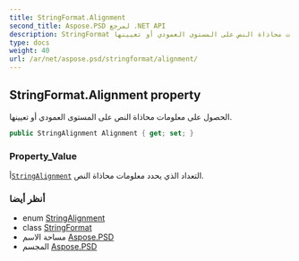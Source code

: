 ```yaml
---
title: StringFormat.Alignment
second_title: Aspose.PSD لمرجع .NET API
description: StringFormat ملكية. الحصول على معلومات محاذاة النص على المستوى العمودي أو تعيينها.
type: docs
weight: 40
url: /ar/net/aspose.psd/stringformat/alignment/
---
```

## StringFormat.Alignment property

الحصول على معلومات محاذاة النص على المستوى العمودي أو تعيينها.

```csharp
public StringAlignment Alignment { get; set; }
```

### Property_Value

أ[`StringAlignment`](../../stringalignment/) التعداد الذي يحدد معلومات محاذاة النص.

### أنظر أيضا

* enum [StringAlignment](../../stringalignment/)
* class [StringFormat](../)
* مساحة الاسم [Aspose.PSD](../../stringformat/)
* المجسم [Aspose.PSD](../../../)


